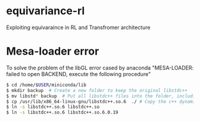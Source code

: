 # equivariance-rl
Exploiting equivaraince in RL and Transfromer architecture




# Mesa-loader error
To solve the problem of the libGL error cased by anaconda "MESA-LOADER: failed to open BACKEND, execute the following procedure"
```bash
$ cd /home/$USER/miniconda/lib
$ mkdir backup  # Create a new folder to keep the original libstdc++
$ mv libstd* backup  # Put all libstdc++ files into the folder, including soft links
$ cp /usr/lib/x86_64-linux-gnu/libstdc++.so.6  ./ # Copy the c++ dynamic link library of the system here
$ ln -s libstdc++.so.6 libstdc++.so
$ ln -s libstdc++.so.6 libstdc++.so.6.0.19
```
